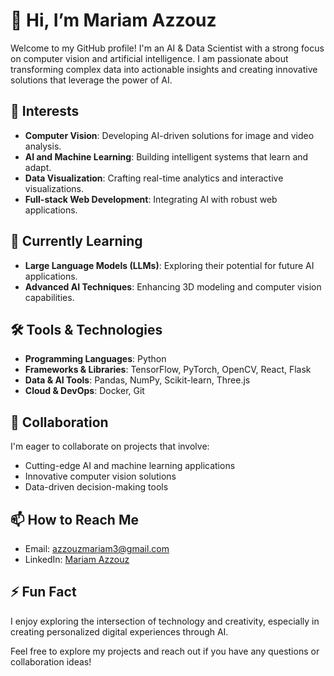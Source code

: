 # 👋 Hi, I’m Mariam Azzouz

Welcome to my GitHub profile! I'm an AI & Data Scientist with a strong focus on computer vision and artificial intelligence. I am passionate about transforming complex data into actionable insights and creating innovative solutions that leverage the power of AI.

## 👀 Interests
- **Computer Vision**: Developing AI-driven solutions for image and video analysis.
- **AI and Machine Learning**: Building intelligent systems that learn and adapt.
- **Data Visualization**: Crafting real-time analytics and interactive visualizations.
- **Full-stack Web Development**: Integrating AI with robust web applications.

## 🌱 Currently Learning
- **Large Language Models (LLMs)**: Exploring their potential for future AI applications.
- **Advanced AI Techniques**: Enhancing 3D modeling and computer vision capabilities.

## 🛠 Tools & Technologies
- **Programming Languages**: Python
- **Frameworks & Libraries**: TensorFlow, PyTorch, OpenCV, React, Flask
- **Data & AI Tools**: Pandas, NumPy, Scikit-learn, Three.js
- **Cloud & DevOps**: Docker, Git

## 💞️ Collaboration
I'm eager to collaborate on projects that involve:
- Cutting-edge AI and machine learning applications
- Innovative computer vision solutions
- Data-driven decision-making tools

## 📫 How to Reach Me
- Email: [azzouzmariam3@gmail.com](mailto:azzouzmariam3@gmail.com)
- LinkedIn: [Mariam Azzouz](https://linkedin.com/in/mariam-azzouz)

## ⚡ Fun Fact
I enjoy exploring the intersection of technology and creativity, especially in creating personalized digital experiences through AI.

Feel free to explore my projects and reach out if you have any questions or collaboration ideas!

